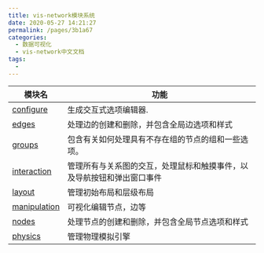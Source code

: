 ```yaml
---
title: vis-network模块系统
date: 2020-05-27 14:21:27
permalink: /pages/3b1a67
categories: 
  - 数据可视化
  - vis-network中文文档
tags: 
  - 
---
```


| 模块名                                                       | 功能                                                         |
| ------------------------------------------------------------ | ------------------------------------------------------------ |
| [configure](https://visjs.github.io/vis-network/docs/network/configure.html) | 生成交互式选项编辑器.                                        |
| [edges](https://visjs.github.io/vis-network/docs/network/edges.html) | 处理边的创建和删除，并包含全局边选项和样式                   |
| [groups](https://visjs.github.io/vis-network/docs/network/groups.html) | 包含有关如何处理具有不存在组的节点的组和一些选项。           |
| [interaction](https://visjs.github.io/vis-network/docs/network/interaction.html) | 管理所有与关系图的交互，处理鼠标和触摸事件，以及导航按钮和弹出窗口事件 |
| [layout](https://visjs.github.io/vis-network/docs/network/layout.html) | 管理初始布局和层级布局                                       |
| [manipulation](https://visjs.github.io/vis-network/docs/network/manipulation.html) | 可视化编辑节点，边等                                         |
| [nodes](https://visjs.github.io/vis-network/docs/network/nodes.html) | 处理节点的创建和删除，并包含全局节点选项和样式               |
| [physics](https://visjs.github.io/vis-network/docs/network/physics.html) | 管理物理模拟引擎                                             |